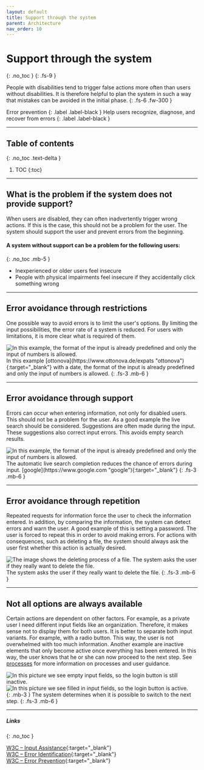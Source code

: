 ```yaml
---
layout: default
title: Support through the system
parent: Architecture
nav_order: 10
---
```


# Support through the system
{: .no_toc }
{: .fs-9 }

People with disabilities tend to trigger false actions more often than users without disabilities. It is therefore helpful to plan the system in such a way that mistakes can be avoided in the initial phase.
{: .fs-6 .fw-300 }

Error prevention
{: .label .label-black }
Help users recognize, diagnose, and recover from errors
{: .label .label-black }

---

## Table of contents
{: .no_toc .text-delta }

1. TOC
{:toc}


---

## What is the problem if the system does not provide support?
When users are disabled, they can often inadvertently trigger wrong actions. If this is the case, this should not be a problem for the user. The system should support the user and prevent errors from the beginning.

#### A system without support can be a problem for the following users:
{: .no_toc .mb-5 }

- Inexperienced or older users feel insecure
- People with physical impairments feel insecure if they accidentally click something wrong


---

## Error avoidance through restrictions
One possible way to avoid errors is to limit the user's options. By limiting the input possibilities, the error rate of a system is reduced. For users with limitations, it is more clear what is required of them.

<img src="{{ '/assets/images/support/support_restrictions.png' | prepend: site.baseurl }}" alt="In this example, the format of the input is already predefined and only the input of numbers is allowed."/>
In this example [ottonova](https://www.ottonova.de/expats "ottonova"){:target="_blank"} with a date, the format of the input is already predefined and only the input of numbers is allowed.
{: .fs-3 .mb-6 }

---

## Error avoidance through support
Errors can occur when entering information, not only for disabled users. This should not be a problem for the user. As a good example the live search should be considered. Suggestions are often made during the input. These suggestions also correct input errors. This avoids empty search results.

<img src="{{ '/assets/images/support/support_auto.png' | prepend: site.baseurl }}" alt="In this example, the format of the input is already predefined and only the input of numbers is allowed."/>
The automatic live search completion reduces the chance of errors during input. [google](https://www.google.com "google"){:target="_blank"}
{: .fs-3 .mb-6 }

---

## Error avoidance through repetition
Repeated requests for information force the user to check the information entered. In addition, by comparing the information, the system can detect errors and warn the user. A good example of this is setting a password. The user is forced to repeat this in order to avoid making errors. For actions with consequences, such as deleting a file, the system should always ask the user first whether this action is actually desired.

<img src="{{ '/assets/images/heuristics/control.png' | prepend: site.baseurl }}" alt="The image shows the deleting process of a file. The system asks the user if they really want to delete the file." title="The image shows the deleting process of a file. The system asks the user if they really want to delete the file."/>
The system asks the user if they really want to delete the file.
{: .fs-3 .mb-6 }

---

## Not all options are always available
Certain actions are dependent on other factors. For example, as a private user I need different input fields like an organization. Therefore, it makes sense not to display them for both users. It is better to separate both input variants. For example, with a radio button. This way, the user is not overwhelmed with too much information. Another example are inactive elements that only become active once everything has been entered. In this way, the user knows that he or she can now proceed to the next step. See <a href="/Accessibility-Designer-Guide/docs/Architecture/processes/">processes</a> for more information on processes and user guidance.

<div id="container1">
 <!-- The before image is first -->
 <img src="{{ '/assets/images/support/support_step1.png' | prepend: site.baseurl }}" alt="In this picture we see empty input fields, so the login button is still inactive.
"/>
 <!-- The after image is last -->
 <img src="{{ '/assets/images/support/support_step2.png' | prepend: site.baseurl }}" alt="In this picture we see filled in input fields, so the login button is active.
"/>
</div>
{: .mb-3 }
The system determines when it is possible to switch to the next step.
{: .fs-3 .mb-6 }

---

##### Links
{: .no_toc }

[W3C – Input Assistance](https://www.w3.org/WAI/WCAG21/Understanding/input-assistance "W3C – Input Assistance"){:target="_blank"} <br>
[W3C – Error Identification](https://www.w3.org/WAI/WCAG21/Understanding/error-identification "W3C – Error Identification"){:target="_blank"} <br>
[W3C – Error Prevention](https://www.w3.org/WAI/WCAG21/Understanding/error-prevention-legal-financial-data "W3C – Error Prevention"){:target="_blank"} <br>





